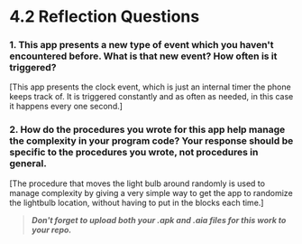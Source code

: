 # 4.2 Reflection Questions

### 1. This app presents a new type of event which you haven't encountered before. What is that new event? How often is it triggered?

[This app presents the clock event, which is just an internal timer the phone keeps track of. It is triggered constantly and as often as needed, in this case it happens every one second.]

### 2. How do the procedures you wrote for this app help manage the complexity in your program code? Your response should be specific to the procedures you wrote, not procedures in general.

[The procedure that moves the light bulb around randomly is used to manage complexity by giving a very simple way to get the app to randomize the lightbulb location, without having to put in the blocks each time.]

> ***Don't forget to upload both your .apk and .aia files for this work to your repo.***
